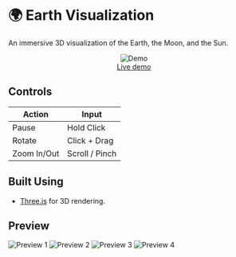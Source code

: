 <!-- Add demo link -->

# 🌍 Earth Visualization

An immersive 3D visualization of the Earth, the Moon, and the Sun.

<p align="center">
	<img src="https://hc-cdn.hel1.your-objectstorage.com/s/v3/34c3b91f1435049c9a533bd19f1e5987fc46159c_preview1.png" alt="Demo">
	<br>
	<a href="">Live demo</a>
	<br>
</p>

## Controls

| Action      | Input          |
| ----------- | -------------- |
| Pause       | Hold Click     |
| Rotate      | Click + Drag   |
| Zoom In/Out | Scroll / Pinch |

## Built Using

- [Three.js](https://threejs.org/) for 3D rendering.

## Preview

![Preview 1](https://hc-cdn.hel1.your-objectstorage.com/s/v3/b556cfd0f0b422af0b5ee6f5775794423a57f260_preview2.png)
![Preview 2](https://hc-cdn.hel1.your-objectstorage.com/s/v3/b2dc7e8eeed3b1cf8639907e9854d36dcd1f84f5_preview3.png)
![Preview 3](https://hc-cdn.hel1.your-objectstorage.com/s/v3/25db80b776557928772a27b8742ed4d64188002b_preview4.png)
![Preview 4](https://hc-cdn.hel1.your-objectstorage.com/s/v3/6917d6feaad14db223bd8c5f1b370271f9fdb3f8_preview5.png)
